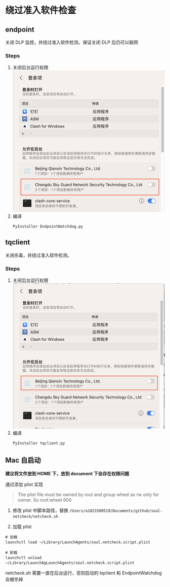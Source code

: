 # 绕过准入软件检查

## endpoint

关闭 DLP 监控，并绕过准入软件检测，保证关闭 DLP 后仍可以联网

### Steps

1. 关闭后台运行权限
   ![](img/1.png)
2. 编译
   ```python
   PyInstaller EndpointWatchdog.py
   ```

## tqclient

关闭杀毒，并绕过准入软件检测。

### Steps

1. 关闭后台运行权限
  ![](img/2.png)
2. 编译
   ```python
   PyInstaller tqclient.py
   ```

## Mac 自启动 

**建议将文件放到 HOME 下，放到 document 下会存在权限问题**

通过添加 plist 实现

> The plist file must be owned by root and group wheel as rw only for owner. So root:wheel 600


1. 修改 plist 中脚本路径，替换 `/Users/a1021500519/Documents/github/soul-netcheck/netcheck.sh`

2. 加载 plist

```shell
# 加载
launchctl load ~/Library/LaunchAgents/soul.netcheck.script.plist

# 卸载
launchctl unload ~/Library/LaunchAgLaunchAgents/soul.netcheck.script.plist
```

netcheck.sh 需要一直在后台运行，否则启动的 tqclient 和 EndpointWatchdog 会被杀掉
